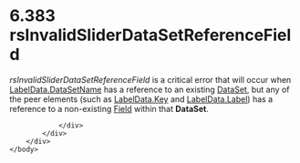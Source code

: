 <html dir="LTR" xmlns:mshelp="http://msdn.microsoft.com/mshelp" xmlns:ddue="http://ddue.schemas.microsoft.com/authoring/2003/5" xmlns:xlink="http://www.w3.org/1999/xlink" xmlns:tool="http://www.microsoft.com/tooltip">
    <head>
        <meta http-equiv="Content-Type" content="text/html; CHARSET=utf-8"></meta>
        <meta name="save" content="history"></meta>
        <title>6.383 rsInvalidSliderDataSetReferenceField</title>
        <xml>
            <mshelp:toctitle title="6.383 rsInvalidSliderDataSetReferenceField"></mshelp:toctitle>
            <mshelp:rltitle title="[MS-RDL]: rsInvalidSliderDataSetReferenceField"></mshelp:rltitle>
            <mshelp:keyword index="A" term="76807c27-2f59-42c0-87af-06ea4eb13413"></mshelp:keyword>
            <mshelp:attr name="DCSext.ContentType" value="open specification"></mshelp:attr>
            <mshelp:attr name="AssetID" value="76807c27-2f59-42c0-87af-06ea4eb13413"></mshelp:attr>
            <mshelp:attr name="TopicType" value="kbRef"></mshelp:attr>
            <mshelp:attr name="DCSext.Title" value="[MS-RDL]: rsInvalidSliderDataSetReferenceField" />
        </xml>
    </head>
    <body>
        <div id="header">
            <h1 class="heading">6.383 rsInvalidSliderDataSetReferenceField</h1>
        </div>
        <div id="mainSection">
            <div id="mainBody">
                <div id="allHistory" class="saveHistory"></div>
                <div id="sectionSection0" class="section" name="collapseableSection">
                    

<p><i>rsInvalidSliderDataSetReferenceField</i> is a critical
error that will occur when <a href="3a5f82b3-4386-4821-811a-9471d0c1392a.md">LabelData.DataSetName</a>
has a reference to an existing <a href="a14782b0-2e2f-4305-83a3-3de3fd750b6a.md">DataSet</a>, but any of the
peer elements (such as <a href="7aa9e1a9-9c8c-4eb9-baac-e5d8e7cdcdd0.md">LabelData.Key</a>
and <a href="983eb6f4-82eb-4a80-95f2-8f9628b823a1.md">LabelData.Label</a>)
has a reference to a non-existing <a href="940b8522-5d1f-4a2a-ab79-087ef6a69881.md">Field</a> within that <b>DataSet</b>.</p>


                </div>
            </div>
        </div>
    </body>
</html>